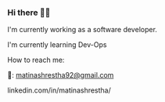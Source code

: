 ### Hi there 👋🌌

I'm currently working as a software developer.

I'm currently learning Dev-Ops

How to reach me: 

📩: matinashrestha92@gmail.com

linkedin.com/in/matinashrestha/

<!--
**mshrestha5/mshrestha5** is a ✨ _special_ ✨ repository because its `README.md` (this file) appears on your GitHub profile.

Here are some ideas to get you started:

- 🔭 I’m currently working on ...
- 🌱 I’m currently learning ...
- 👯 I’m looking to collaborate on ...
- 🤔 I’m looking for help with ...
- 💬 Ask me about ...
- 📫 How to reach me: ...
- 😄 Pronouns: ...
- ⚡ Fun fact: ...
-->
